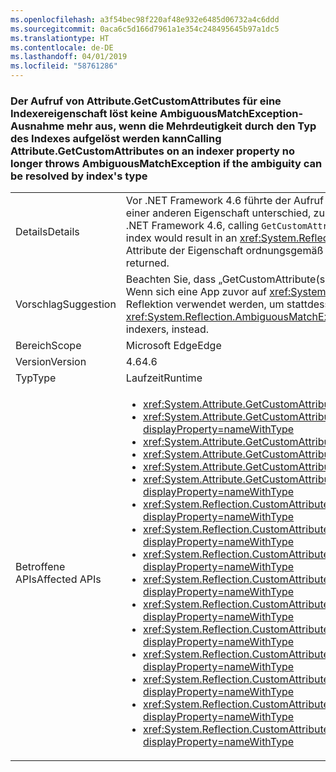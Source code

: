 ```yaml
---
ms.openlocfilehash: a3f54bec98f220af48e932e6485d06732a4c6ddd
ms.sourcegitcommit: 0aca6c5d166d7961a1e354c248495645b97a1dc5
ms.translationtype: HT
ms.contentlocale: de-DE
ms.lasthandoff: 04/01/2019
ms.locfileid: "58761286"
---
```

### <a name="calling-attributegetcustomattributes-on-an-indexer-property-no-longer-throws-ambiguousmatchexception-if-the-ambiguity-can-be-resolved-by-indexs-type"></a><span data-ttu-id="e412d-101">Der Aufruf von Attribute.GetCustomAttributes für eine Indexereigenschaft löst keine AmbiguousMatchException-Ausnahme mehr aus, wenn die Mehrdeutigkeit durch den Typ des Indexes aufgelöst werden kann</span><span class="sxs-lookup"><span data-stu-id="e412d-101">Calling Attribute.GetCustomAttributes on an indexer property no longer throws AmbiguousMatchException if the ambiguity can be resolved by index's type</span></span>

|   |   |
|---|---|
|<span data-ttu-id="e412d-102">Details</span><span class="sxs-lookup"><span data-stu-id="e412d-102">Details</span></span>|<span data-ttu-id="e412d-103">Vor .NET Framework 4.6 führte der Aufruf von <code>GetCustomAttribute(s)</code> für eine Indexereigenschaft, die sich nur durch den Indextyp von einer anderen Eigenschaft unterschied, zu einer <xref:System.Reflection.AmbiguousMatchException?displayProperty=name>.</span><span class="sxs-lookup"><span data-stu-id="e412d-103">Prior to the .NET Framework 4.6, calling <code>GetCustomAttribute(s)</code> on an indexer property which differed from another property only by the type of the index would result in an <xref:System.Reflection.AmbiguousMatchException?displayProperty=name>.</span></span> <span data-ttu-id="e412d-104">Ab .NET Framework 4.6 werden die Attribute der Eigenschaft ordnungsgemäß zurückgegeben.</span><span class="sxs-lookup"><span data-stu-id="e412d-104">Beginning in the .NET Framework 4.6, the property's attributes will be correctly returned.</span></span>|
|<span data-ttu-id="e412d-105">Vorschlag</span><span class="sxs-lookup"><span data-stu-id="e412d-105">Suggestion</span></span>|<span data-ttu-id="e412d-106">Beachten Sie, dass „GetCustomAttribute(s)“ jetzt häufiger funktioniert.</span><span class="sxs-lookup"><span data-stu-id="e412d-106">Be aware that GetCustomAttribute(s) will work more frequently now.</span></span> <span data-ttu-id="e412d-107">Wenn sich eine App zuvor auf <xref:System.Reflection.AmbiguousMatchException?displayProperty=name> verlassen hat, sollte jetzt die Reflektion verwendet werden, um stattdessen explizit nach mehreren Indexern zu suchen.</span><span class="sxs-lookup"><span data-stu-id="e412d-107">If an app was previously relying on the <xref:System.Reflection.AmbiguousMatchException?displayProperty=name>, reflection should now be used to explicitly look for multiple indexers, instead.</span></span>|
|<span data-ttu-id="e412d-108">Bereich</span><span class="sxs-lookup"><span data-stu-id="e412d-108">Scope</span></span>|<span data-ttu-id="e412d-109">Microsoft Edge</span><span class="sxs-lookup"><span data-stu-id="e412d-109">Edge</span></span>|
|<span data-ttu-id="e412d-110">Version</span><span class="sxs-lookup"><span data-stu-id="e412d-110">Version</span></span>|<span data-ttu-id="e412d-111">4.6</span><span class="sxs-lookup"><span data-stu-id="e412d-111">4.6</span></span>|
|<span data-ttu-id="e412d-112">Typ</span><span class="sxs-lookup"><span data-stu-id="e412d-112">Type</span></span>|<span data-ttu-id="e412d-113">Laufzeit</span><span class="sxs-lookup"><span data-stu-id="e412d-113">Runtime</span></span>|
|<span data-ttu-id="e412d-114">Betroffene APIs</span><span class="sxs-lookup"><span data-stu-id="e412d-114">Affected APIs</span></span>|<ul><li><xref:System.Attribute.GetCustomAttribute(System.Reflection.MemberInfo,System.Type)?displayProperty=nameWithType></li><li><xref:System.Attribute.GetCustomAttribute(System.Reflection.MemberInfo,System.Type,System.Boolean)?displayProperty=nameWithType></li><li><xref:System.Attribute.GetCustomAttributes(System.Reflection.MemberInfo)?displayProperty=nameWithType></li><li><xref:System.Attribute.GetCustomAttributes(System.Reflection.MemberInfo,System.Boolean)?displayProperty=nameWithType></li><li><xref:System.Attribute.GetCustomAttributes(System.Reflection.MemberInfo,System.Type)?displayProperty=nameWithType></li><li><xref:System.Attribute.GetCustomAttributes(System.Reflection.MemberInfo,System.Type,System.Boolean)?displayProperty=nameWithType></li><li><xref:System.Reflection.CustomAttributeExtensions.GetCustomAttribute(System.Reflection.MemberInfo,System.Type)?displayProperty=nameWithType></li><li><xref:System.Reflection.CustomAttributeExtensions.GetCustomAttribute(System.Reflection.MemberInfo,System.Type,System.Boolean)?displayProperty=nameWithType></li><li><xref:System.Reflection.CustomAttributeExtensions.GetCustomAttribute%60%601(System.Reflection.MemberInfo)?displayProperty=nameWithType></li><li><xref:System.Reflection.CustomAttributeExtensions.GetCustomAttribute%60%601(System.Reflection.MemberInfo,System.Boolean)?displayProperty=nameWithType></li><li><xref:System.Reflection.CustomAttributeExtensions.GetCustomAttributes(System.Reflection.MemberInfo)?displayProperty=nameWithType></li><li><xref:System.Reflection.CustomAttributeExtensions.GetCustomAttributes(System.Reflection.MemberInfo,System.Boolean)?displayProperty=nameWithType></li><li><xref:System.Reflection.CustomAttributeExtensions.GetCustomAttributes(System.Reflection.MemberInfo,System.Type)?displayProperty=nameWithType></li><li><xref:System.Reflection.CustomAttributeExtensions.GetCustomAttributes(System.Reflection.MemberInfo,System.Type,System.Boolean)?displayProperty=nameWithType></li><li><xref:System.Reflection.CustomAttributeExtensions.GetCustomAttributes%60%601(System.Reflection.MemberInfo)?displayProperty=nameWithType></li><li><xref:System.Reflection.CustomAttributeExtensions.GetCustomAttributes%60%601(System.Reflection.MemberInfo,System.Boolean)?displayProperty=nameWithType></li></ul>|

